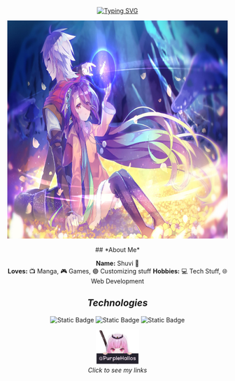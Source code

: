 <div align="center">


[![Typing SVG](https://readme-typing-svg.demolab.com?font=Fira+Code&duration=3000&color=F4C9DC&center=true&vCenter=true&multiline=true&repeat=false&random=false&width=435&height=100&lines=Yahallo+~+Welcome+to+my+github)](https://git.io/typing-svg)
<p align="center">
  <img src="images/pg.jpg" height="500px"alt="background"/>
</p>
## *About Me*

**Name:** Shuvi 👋  
**Loves:** 📺 Manga, 🎮 Games, 🟣 Customizing stuff
**Hobbies:** 💻 Tech Stuff, 🌐 Web Development



## ***Technologies***

![Static Badge](https://img.shields.io/badge/HTML5-%23E34F26?style=flat&logo=html5&logoColor=white)
![Static Badge](https://img.shields.io/badge/CSS3-%231572B6?style=flat&logo=css3&logoColor=white)
![Static Badge](https://img.shields.io/badge/Github-%23181717?style=flat&logo=github)





<p align="center">
  <a href="https://links.purpleyard.xyz/" target="_blank">
    <img src="https://raw.githubusercontent.com/PurpleHallos/PurpleHallos/main/assets/username.png" width="20%" alt="Username"/>
  </a>
  <br>
  <em>Click to see my links</em>
</p>


</div>
